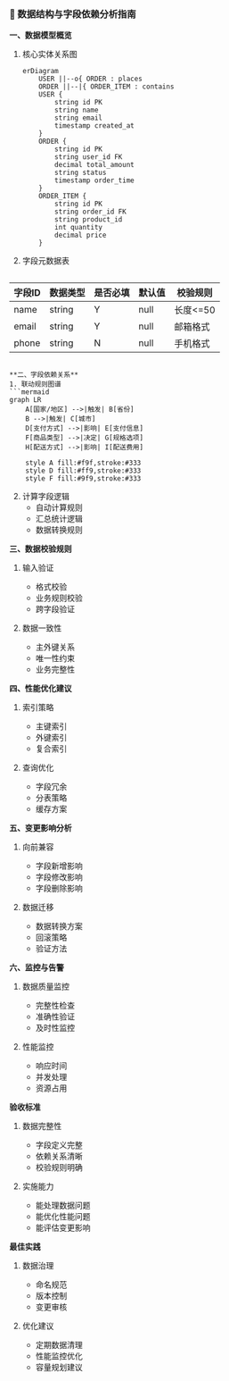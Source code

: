 ### 📑 数据结构与字段依赖分析指南

**一、数据模型概览**
1. 核心实体关系图
   ```mermaid
   erDiagram
       USER ||--o{ ORDER : places
       ORDER ||--|{ ORDER_ITEM : contains
       USER {
           string id PK
           string name
           string email
           timestamp created_at
       }
       ORDER {
           string id PK
           string user_id FK
           decimal total_amount
           string status
           timestamp order_time
       }
       ORDER_ITEM {
           string id PK
           string order_id FK
           string product_id
           int quantity
           decimal price
       }
   ```

2. 字段元数据表
   ```
字段ID | 数据类型 | 是否必填 | 默认值 | 校验规则
-------|----------|----------|--------|-------
name   | string   | Y        | null   | 长度<=50
email  | string   | Y        | null   | 邮箱格式
phone  | string   | N        | null   | 手机格式
   ```

**二、字段依赖关系**
1. 联动规则图谱
   ```mermaid
   graph LR
       A[国家/地区] -->|触发| B[省份]
       B -->|触发| C[城市]
       D[支付方式] -->|影响| E[支付信息]
       F[商品类型] -->|决定| G[规格选项]
       H[配送方式] -->|影响| I[配送费用]
       
       style A fill:#f9f,stroke:#333
       style D fill:#ff9,stroke:#333
       style F fill:#9f9,stroke:#333
   ```

2. 计算字段逻辑
   - 自动计算规则
   - 汇总统计逻辑
   - 数据转换规则

**三、数据校验规则**
1. 输入验证
   - 格式校验
   - 业务规则校验
   - 跨字段验证

2. 数据一致性
   - 主外键关系
   - 唯一性约束
   - 业务完整性

**四、性能优化建议**
1. 索引策略
   - 主键索引
   - 外键索引
   - 复合索引

2. 查询优化
   - 字段冗余
   - 分表策略
   - 缓存方案

**五、变更影响分析**
1. 向前兼容
   - 字段新增影响
   - 字段修改影响
   - 字段删除影响

2. 数据迁移
   - 数据转换方案
   - 回滚策略
   - 验证方法

**六、监控与告警**
1. 数据质量监控
   - 完整性检查
   - 准确性验证
   - 及时性监控

2. 性能监控
   - 响应时间
   - 并发处理
   - 资源占用

**验收标准**
1. 数据完整性
   - 字段定义完整
   - 依赖关系清晰
   - 校验规则明确

2. 实施能力
   - 能处理数据问题
   - 能优化性能问题
   - 能评估变更影响

**最佳实践**
1. 数据治理
   - 命名规范
   - 版本控制
   - 变更审核

2. 优化建议
   - 定期数据清理
   - 性能监控优化
   - 容量规划建议

